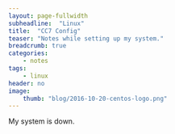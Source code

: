 ```yaml
---
layout: page-fullwidth
subheadline:  "Linux"
title:  "CC7 Config"
teaser: "Notes while setting up my system."
breadcrumb: true
categories:
    - notes
tags:
    - linux
header: no
image:
    thumb: "blog/2016-10-20-centos-logo.png"
---
```

My system is down.
